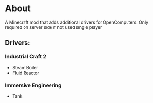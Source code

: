# About
A Minecraft mod that adds additional drivers for OpenComputers.
Only required on server side if not used single player.



## Drivers:
### Industrial Craft 2
  - Steam Boiler
  - Fluid Reactor

### Immersive Engineering
  - Tank

